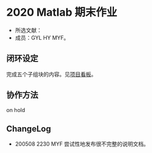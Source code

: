 # 2020 Matlab 期末作业

* 所选文献：
* 成员：GYL HY MYF。

## 闭环设定

完成五个子组块的内容。见[项目看板](https://github.com/MYF2000/matlab-final-homework/projects)。

## 协作方法

on hold

## ChangeLog

* 200508 2230 MYF 尝试性地发布很不完整的说明文档。

